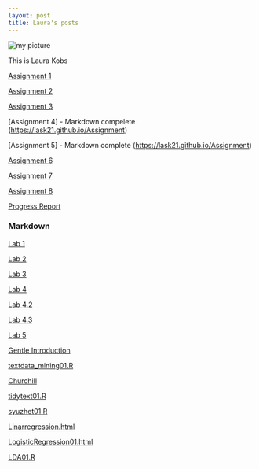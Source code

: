 ```yaml
---
layout: post
title: Laura's posts
---
```


![my picture](IMG_0515.JPG)

This is Laura Kobs

[Assignment 1](https://lask21.github.io/Assignment1.htm)

[Assignment 2](https://lask21.github.io/Assignment2.htm)

[Assignment 3](https://lask21.github.io/Assignment3.htm)

[Assignment 4] - Markdown compelete (https://lask21.github.io/Assignment)

[Assignment 5] - Markdown complete (https://lask21.github.io/Assignment)

[Assignment 6](https://lask21.github.io/Assignment6.htm)

[Assignment 7](https://lask21.github.io/Assignment7.htm)

[Assignment 8](https://lask21.github.io/Assignment8.htm)

[Progress Report](https://lask21.github.io/kobs_proposal.pdf,%20laura_progressreport1(3).pdf)

### Markdown

[Lab 1](https://lask21.github.io/Lab01.html)

[Lab 2](https://lask21.github.io/Lab02.html)

[Lab 3](https://lask21.github.io/Lab03.html)

[Lab 4](https://lask21.github.io/Lab04.html)

[Lab 4.2](https://lask21.github.io/Lab04.2.html)

[Lab 4.3](https://lask21.github.io/Lab04.3.html)

[Lab 5](https://lask21.github.io/Lab05.html)

[Gentle Introduction](https://lask21.github.io/GentleInto.Rmd.html)

[textdata_mining01.R](https://lask21.github.io/textdatamining01.html)

[Churchill](https://lask21.github.io/Churchill.html) 

[tidytext01.R](https://lask21.github.io/Tidytext.html)

[syuzhet01.R](https://lask21.github.io/Syuzhet.html)

[Linarregression.html](https://lask21.github.io/Linarragression.html)

[LogisticRegression01.html](https://lask21.github.io/LogisiticRegression01.R.html)

[LDA01.R](https://lask21.github.io/LDA01.Rmd.html)
